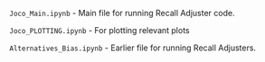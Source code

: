 `Joco_Main.ipynb` - Main file for running Recall Adjuster code.

`Joco_PLOTTING.ipynb` - For plotting relevant plots

`Alternatives_Bias.ipynb` - Earlier file for running Recall Adjusters.
